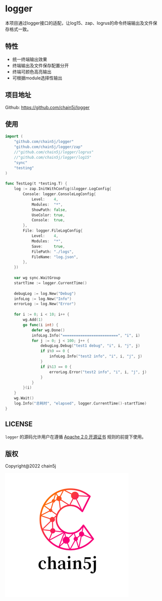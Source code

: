 # logger

本项目通过logger接口的适配，让log15、zap、logrus的命令终端输出及文件保存格式一致。

## 特性
- 统一终端输出效果
- 终端输出及文件保存配置分开
- 终端可颜色高亮输出
- 可根据module选择性输出

## 项目地址
Github: https://github.com/chain5j/logger

## 使用

```go
import (
	"github.com/chain5j/logger"
	"github.com/chain5j/logger/zap"
	//"github.com/chain5j/logger/logrus"
	//"github.com/chain5j/logger/log15"
	"sync"
	"testing"
)

func TestLog(t *testing.T) {
	log := zap.InitWithConfig(&logger.LogConfig{
		Console: logger.ConsoleLogConfig{
			Level:    4,
			Modules:  "*",
			ShowPath: false,
			UseColor: true,
			Console:  true,
		},
		File: logger.FileLogConfig{
			Level:    4,
			Modules:  "*",
			Save:     true,
			FilePath: "./logs",
			FileName: "log.json",
		},
	})

	var wg sync.WaitGroup
	startTime := logger.CurrentTime()

	debugLog := log.New("Debug")
	infoLog := log.New("Info")
	errorLog := log.New("Error")

	for i := 0; i < 10; i++ {
		wg.Add(1)
		go func(i int) {
			defer wg.Done()
			infoLog.Info("=========================", "i", i)
			for j := 0; j < 100; j++ {
				debugLog.Debug("test1 debug", "i", i, "j", j)
				if i%9 == 0 {
					infoLog.Info("test2 info", "i", i, "j", j)
				}
				if i%13 == 0 {
					errorLog.Error("test2 info", "i", i, "j", j)
				}
			}
		}(i)
	}
	wg.Wait()
	log.Info("总耗时", "elapsed", logger.CurrentTime()-startTime)
}
```

## LICENSE
`logger` 的源码允许用户在遵循 [Apache 2.0 开源证书](LICENSE) 规则的前提下使用。

## 版权
Copyright@2022 chain5j

![chain5j](./chain5j.png)